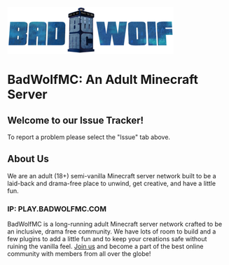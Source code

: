 ![BadWolfMC Logo](https://github.com/BadWolfMC/.github/blob/main/BadWolfMCLogo_380x107.png?raw=true)
# BadWolfMC: An Adult Minecraft Server

## Welcome to our Issue Tracker!

To report a problem please select the "Issue" tab above.

## About Us

We are an adult (18+) semi-vanilla Minecraft server network built to be a laid-back and drama-free place to unwind, get creative, and have a little fun.

### IP: PLAY.BADWOLFMC.COM

BadWolfMC is a long-running adult Minecraft server network crafted to be an inclusive, drama free community. We have lots of room to build and a few plugins to add a little fun and to keep your creations safe without ruining the vanilla feel. [Join us](https://www.badwolfmc.com) and become a part of the best online community with members from all over the globe!
